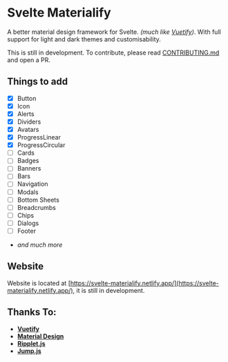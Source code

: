 # Svelte Materialify

A better material design framework for Svelte. _(much like [Vuetify](https://vuetifyjs.com/))_. With full support for light and dark themes and customisability.

This is still in development. To contribute, please read [CONTRIBUTING.md](./CONTRIBUTING.md) and open a PR.

## Things to add

- [x] Button
- [x] Icon
- [x] Alerts
- [x] Dividers
- [x] Avatars
- [x] ProgressLinear
- [x] ProgressCircular
- [ ] Cards
- [ ] Badges
- [ ] Banners
- [ ] Bars
- [ ] Navigation
- [ ] Modals
- [ ] Bottom Sheets
- [ ] Breadcrumbs
- [ ] Chips
- [ ] Dialogs
- [ ] Footer
- _and much more_


## Website
Website is located at [https://svelte-materialify.netlify.app/](https://svelte-materialify.netlify.app/), it is still in development.

## Thanks To:
- __[Vuetify](https://vuetifyjs.com/)__
- __[Material Design](https://material.io/components/)__
- __[Ripplet.js](https://github.com/luncheon/ripplet.js)__
- __[Jump.js](https://github.com/callmecavs/jump.js)__
